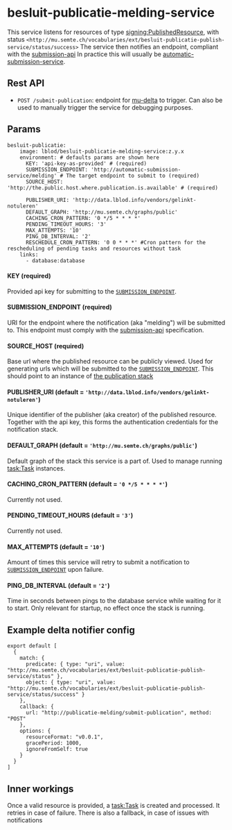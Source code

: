 # besluit-publicatie-melding-service
This service listens for resources of type [signing:PublishedResource][publishedResource], with status `<http://mu.semte.ch/vocabularies/ext/besluit-publicatie-publish-service/status/success>`
The service then notifies an endpoint, compliant with the [submission-api][submission-api]
In practice this will usually be [automatic-submission-service][automatic-submission-service].

## Rest API

- `POST /submit-publication`: endpoint for [mu-delta][mu-delta] to trigger. 
Can also be used to manually trigger the service for debugging purposes.


## Params
```
besluit-publicatie:
    image: lblod/besluit-publicatie-melding-service:z.y.x
    environment: # defaults params are shown here
      KEY: 'api-key-as-provided' # (required)
      SUBMISSION_ENDPOINT: 'http://automatic-submission-service/melding' # The target endpoint to submit to (required)
      SOURCE_HOST: 'http://the.public.host.where.publication.is.available' # (required)

      PUBLISHER_URI: 'http://data.lblod.info/vendors/gelinkt-notuleren'
      DEFAULT_GRAPH: 'http://mu.semte.ch/graphs/public'
      CACHING_CRON_PATTERN: '0 */5 * * * *'
      PENDING_TIMEOUT_HOURS: '3'
      MAX_ATTEMPTS: '10' 
      PING_DB_INTERVAL: '2'
      RESCHEDULE_CRON_PATTERN: '0 0 * * *' #Cron pattern for the rescheduling of pending tasks and resources without task
    links:
      - database:database
```

#### KEY (required)

Provided api key for submitting to the [`SUBMISSION_ENDPOINT`][header-subend].

#### SUBMISSION_ENDPOINT (required)

URI for the endpoint where the notification (aka "melding") will be submitted to.
This endpoint must comply with the [submission-api][submission-api] specification.

#### SOURCE_HOST (required)

Base url where the published resource can be publicly viewed. Used for generating
urls which will be submitted to the [`SUBMISSION_ENDPOINT`][header-subend]. This should point to an instance of
[the publication stack][publication]

#### PUBLISHER_URI (default = `'http://data.lblod.info/vendors/gelinkt-notuleren'`)

Unique identifier of the publisher (aka creator) of the published resource. 
Together with the api key, this forms the authentication credentials for the notification stack.

#### DEFAULT_GRAPH (default = `'http://mu.semte.ch/graphs/public'`)

Default graph of the stack this service is a part of. Used to manage
running [task:Task][task] instances.

#### CACHING_CRON_PATTERN (default = `'0 */5 * * * *'`)

Currently not used.

#### PENDING_TIMEOUT_HOURS (default = `'3'`)

Currently not used.

#### MAX_ATTEMPTS (default = `'10'`)

Amount of times this service will retry to submit a notification to [`SUBMISSION_ENDPOINT`][header-subend] upon failure.

#### PING_DB_INTERVAL (default = `'2'`)

Time in seconds between pings to the database service while waiting for it
to start. Only relevant for startup, no effect once the stack is running.

## Example delta notifier config
```
export default [
  {
    match: {
      predicate: { type: "uri", value: "http://mu.semte.ch/vocabularies/ext/besluit-publicatie-publish-service/status" },
      object: { type: "uri", value: "http://mu.semte.ch/vocabularies/ext/besluit-publicatie-publish-service/status/success" }
    },
    callback: {
      url: "http://publicatie-melding/submit-publication", method: "POST"
    },
    options: {
      resourceFormat: "v0.0.1",
      gracePeriod: 1000,
      ignoreFromSelf: true
    }
  }
]
```
## Inner workings
Once a valid resource is provided, a [task:Task][task] is created and processed. It retries in case of failure.
There is also a fallback, in case of issues with notifications

[header-subend]: #submission_endpoint-required
[submission-api]: https://lblod.github.io/pages-vendors/#/docs/submission-api
[publishedResource]: http://mu.semte.ch/vocabularies/ext/signing/PublishedResource
[automatic-submission-service]: https://github.com/lblod/automatic-submission-service
[mu-delta]: https://github.com/mu-semtech/delta-notifier
[task]: http://redpencil.data.gift/vocabularies/tasks/
[publication]: https://github.com/lblod/app-gn-publicatie
